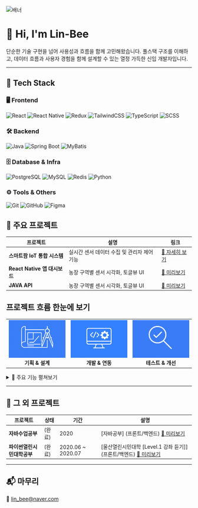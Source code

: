 ![배너](./assets/img-banner.png)

# 👋 Hi, I'm Lin-Bee

단순한 기술 구현을 넘어 사용성과 흐름을 함께 고민해왔습니다.
풀스택 구조를 이해하고, 데이터 흐름과 사용자 경험을 함께 설계할 수 있는
열정 가득한 신입 개발자입니다.

---

## 🧰 Tech Stack

### 🖥️ Frontend  
![React](https://img.shields.io/badge/React-61DAFB?logo=react&logoColor=black)
![React Native](https://img.shields.io/badge/React_Native-20232A?logo=react&logoColor=61DAFB)
![Redux](https://img.shields.io/badge/Redux-764ABC?logo=redux&logoColor=white)
![TailwindCSS](https://img.shields.io/badge/TailwindCSS-06B6D4?logo=tailwindcss&logoColor=white)
![TypeScript](https://img.shields.io/badge/TypeScript-3178C6?logo=typescript&logoColor=white)
![SCSS](https://img.shields.io/badge/SCSS-CC6699?logo=sass&logoColor=white)

### 🛠 Backend  
![Java](https://img.shields.io/badge/Java-007396?logo=java&logoColor=white)
![Spring Boot](https://img.shields.io/badge/Spring_Boot-6DB33F?logo=springboot&logoColor=white)
![MyBatis](https://img.shields.io/badge/MyBatis-000000?logo=java&logoColor=white)

### 🗄 Database & Infra  
![PostgreSQL](https://img.shields.io/badge/PostgreSQL-4169E1?logo=postgresql&logoColor=white)
![MySQL](https://img.shields.io/badge/MySQL-005C84?logo=mysql&logoColor=white)
![Redis](https://img.shields.io/badge/Redis-DC382D?logo=redis&logoColor=white)
![Python](https://img.shields.io/badge/Python-3776AB?logo=python&logoColor=white)

### ⚙️ Tools & Others  
![Git](https://img.shields.io/badge/Git-F05032?logo=git&logoColor=white)
![GitHub](https://img.shields.io/badge/GitHub-181717?logo=github&logoColor=white)
![Figma](https://img.shields.io/badge/Figma-F24E1E?logo=figma&logoColor=white)


## 🚀 주요 프로젝트

| 프로젝트 | 설명 | 링크 |
|----------|------|------|
| **스마트팜 IoT 통합 시스템** | 실시간 센서 데이터 수집 및 관리자 제어 기능 | [🔗 자세히 보기](https://github.com/Lin-Bee/naeunminchocofarm_api_web) |
| **React Native 앱 대시보드** | 농장 구역별 센서 시각화, 토글뷰 UI | [🔗 미리보기](https://github.com/Lin-Bee/naeunminchocofarm_mobile) |
| **JAVA API** | 농장 구역별 센서 시각화, 토글뷰 UI | [🔗 미리보기](https://github.com/Lin-Bee/naeunminchocofarm_api) |

## 프로젝트 흐름 한눈에 보기
<table>
  <tr>
    <td align="center"><img src="./assets/PROCESS1.png" width="200"/><br/><strong>기획 & 설계</strong></td>
    <td align="center"><img src="./assets/PROCESS2.png" width="200"/><br/><strong>개발 & 연동</strong></td>
    <td align="center"><img src="./assets/PROCESS3.png" width="200"/><br/><strong>테스트 & 개선</strong></td>
  </tr>
</table>

<details>
<summary>🧩 주요 기능 펼쳐보기</summary>

<br>

### 사용자 기능 (USER)
- 🌡️ 구역별 센서 데이터 수집 (온도, 습도, 조도 등)
- 📊 센서 상태값 시각화 (이상 여부 강조 표시)
- 📂 구역별 센서 목록 토글 및 구분
- ⚙️ 제어기 설정 페이지 이동 (설정값 수정은 별도 페이지)
- 🧑‍💼 마이페이지 내 정보 수정 및 비밀번호 변경
- 📝 스마트팜 서비스 신청 기능  
  - 신청자 유형, 지역, 연락처, 상담 내용 등 입력  
  - 신청 후 상태는 '신청대기'로 고정 저장

### 관리자 기능 (ADMIN)
- 📥 서비스 신청 내역 목록 및 상세 보기  
  - 신청자 정보, 상태, 메모 확인  
  - 상태 변경(상담대기, 상담중, 상담완료 등)
- 🗂 신청 상세 수정 (상태 + 메모)
- 📈 구역별 센서 목록 및 최근 데이터 조회
- 🧭 관리자 페이지는 일반 사용자와 완전 분리

### 인증 및 보안
- 🔐 JWT 기반 로그인/인증 처리
- 🔄 로그인 상태 유지 및 토큰 만료 처리
- 🧾 권한별 메뉴 및 접근 제어  
  - `fammer`만 마이팜 접근 가능  
  - `admin`만 관리자페이지 접근 가능
- ☑️ 이메일 중복 확인 / 아이디 중복 확인

### UI/UX 및 기타
- 🧭 React + Redux 상태관리 구조 구성
- 🧩 routesLink 기반 자동 라우팅 및 메뉴 구성
- 📆 Dayjs 활용한 날짜 표시
- 🖼️ 스마트 대시보드형 UI 적용

</details>


<!-- | **포트폴리오 사이트** | HTML 기반 반응형 자기소개 페이지 | [🔗 바로가기](https://lin-bee.github.io) | -->

---

## 📁 그 외 프로젝트

| 프로젝트 | 상태 | 기간 | 설명 |
|----------|------|------|------|
| **자바수업공부** | (완료) | 2020 | [자바공부] (프론트/백엔드) [🔗 미리보기](https://github.com/Lin-Bee/java-class) |
| **파이썬열린시민대학공부** | (완료) | 2020.06 ~ 2020.07 | [울산열린시민대학 [Level.1 강좌 듣기]] (프론트/백엔드) [🔗 미리보기]([https://blog.naver.com/lin_bee/221994167941]) |

---

## 📬 마무리

📧 lin_bee@naver.com


